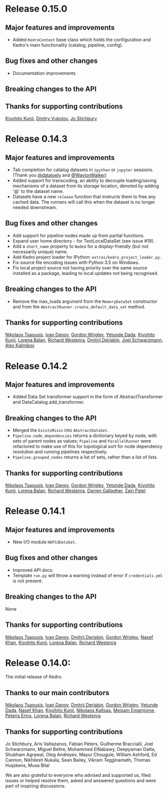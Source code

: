 # Release 0.15.0

## Major features and improvements
* Added `KedroContext` base class which holds the configuration and Kedro's main functionality (catalog, pipeline, config).

## Bug fixes and other changes
* Documentation improvements

## Breaking changes to the API

## Thanks for supporting contributions
[Kiyohito Kunii](https://github.com/921kiyo), [Dmitry Vukolov](https://github.com/dvukolov), [Jo Stichbury](https://github.com/stichbury)

# Release 0.14.3

## Major features and improvements
* Tab completion for catalog datasets in `ipython` or `jupyter` sessions. (Thank you [@datajoely](https://github.com/datajoely) and [@WaylonWalker](https://github.com/WaylonWalker))
* Added support for transcoding, an ability to decouple loading/saving mechanisms of a dataset from its storage location, denoted by adding '@' to the dataset name.
* Datasets have a new `release` function that instructs them to free any cached data. The runners will call this when the dataset is no longer needed downstream.

## Bug fixes and other changes
* Add support for pipeline nodes made up from partial functions.
* Expand user home directory `~` for TextLocalDataSet (see issue #19).
* Add a `short_name` property to `Node`s for a display-friendly (but not necessarily unique) name.
* Add Kedro project loader for IPython: `extras/kedro_project_loader.py`.
* Fix source file encoding issues with Python 3.5 on Windows.
* Fix local project source not having priority over the same source installed as a package, leading to local updates not being recognised.

## Breaking changes to the API
* Remove the max_loads argument from the `MemoryDataSet` constructor and from the `AbstractRunner.create_default_data_set` method.

## Thanks for supporting contributions
[Nikolaos Tsaousis](https://github.com/tsanikgr), [Ivan Danov](https://github.com/idanov), [Gordon Wrigley](https://github.com/tolomea), [Yetunde Dada](https://github.com/yetudada), [Kiyohito Kunii](https://github.com/921kiyo), [Lorena Balan](https://github.com/lorenabalan), [Richard Westenra](https://github.com/richardwestenra), [Dmitrii Deriabin](https://github.com/DmitryDeryabin), [Joel Schwarzmann](https://github.com/datajoely), [Alex Kalmikov](https://github.com/kalexqb)

# Release 0.14.2

## Major features and improvements
* Added Data Set transformer support in the form of AbstractTransformer and DataCatalog.add_transformer.

## Breaking changes to the API
* Merged the `ExistsMixin` into `AbstractDataSet`.
* `Pipeline.node_dependencies` returns a dictionary keyed by node, with sets of parent nodes as values; `Pipeline` and `ParallelRunner` were refactored to make use of this for topological sort for node dependency resolution and running pipelines respectively.
* `Pipeline.grouped_nodes` returns a list of sets, rather than a list of lists.

## Thanks for supporting contributions

[Nikolaos Tsaousis](https://github.com/tsanikgr), [Ivan Danov](https://github.com/idanov), [Gordon Wrigley](https://github.com/tolomea), [Yetunde Dada](https://github.com/yetudada), [Kiyohito Kunii](https://github.com/921kiyo), [Lorena Balan](https://github.com/lorenabalan), [Richard Westenra](https://github.com/richardwestenra), [Darren Gallagher](https://github.com/dazzag24), [Zain Patel](https://github.com/mzjp2)

# Release 0.14.1

## Major features and improvements
* New I/O module `HDFS3DataSet`.

## Bug fixes and other changes
* Improved API docs.
* Template `run.py` will throw a warning instead of error if `credentials.yml`
  is not present.

## Breaking changes to the API
None

## Thanks for supporting contributions

[Nikolaos Tsaousis](https://github.com/tsanikgr), [Ivan Danov](https://github.com/idanov), [Dmitrii Deriabin](https://github.com/DmitryDeryabin), [Gordon Wrigley](https://github.com/tolomea), [Nasef Khan](https://github.com/nakhan98), [Kiyohito Kunii](https://github.com/921kiyo), [Lorena Balan](https://github.com/lorenabalan), [Richard Westenra](https://github.com/richardwestenra)

# Release 0.14.0:

The initial release of Kedro.

## Thanks to our main contributors

[Nikolaos Tsaousis](https://github.com/tsanikgr), [Ivan Danov](https://github.com/idanov), [Dmitrii Deriabin](https://github.com/DmitryDeryabin), [Gordon Wrigley](https://github.com/tolomea), [Yetunde Dada](https://github.com/yetudada), [Nasef Khan](https://github.com/nakhan98), [Kiyohito Kunii](https://github.com/921kiyo), [Nikolaos Kaltsas](https://github.com/nikos-kal), [Meisam Emamjome](https://github.com/misamae), [Peteris Erins](https://github.com/Pet3ris), [Lorena Balan](https://github.com/lorenabalan), [Richard Westenra](https://github.com/richardwestenra)

## Thanks for supporting contributions

Jo Stichbury, Aris Valtazanos, Fabian Peters, Guilherme Braccialli, Joel Schwarzmann, Miguel Beltre, Mohammed ElNabawy, Deepyaman Datta, Shubham Agrawal, Oleg Andreyev, Mayur Chougule, William Ashford, Ed Cannon, Nikhilesh Nukala, Sean Bailey, Vikram Tegginamath, Thomas Huijskens, Musa Bilal

We are also grateful to everyone who advised and supported us, filed issues or helped resolve them, asked and answered questions and were part of inspiring discussions.

